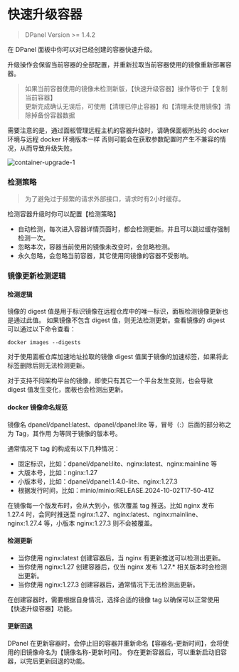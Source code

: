 # 快速升级容器

> DPanel Version >= 1.4.2

在 DPanel 面板中你可以对已经创建的容器快速升级。

升级操作会保留当前容器的全部配置，并重新拉取当前容器使用的镜像重新部署容器。

> 如果当前容器使用的镜像未检测新版，【快速升级容器】操作等价于【复制当前容器】\
> 更新完成确认无误后，可使用【清理已停止容器】和【清理未使用镜像】清除掉备份容器数据

需要注意的是，通过面板管理远程主机的容器升级时，请确保面板所处的 docker 环境与远程 docker 环境版本一样
否则可能会在获取参数配置时产生不兼容的情况，从而导致升级失败。

![container-upgrade-1](https://cdn.w7.cc/dpanel/container-upgrade-1.png)

### 检测策略

> 为了避免过于频繁的请求外部接口，请求时有2小时缓存。

检测容器升级时你可以配置【检测策略】

- 自动检测，每次进入容器详情页面时，都会检测更新。并且可以跳过缓存强制检测一次。
- 忽略本次，容器当前使用的镜像未改变时，会忽略检测。
- 永久忽略，会忽略当前容器，其它使用同镜像的容器不受影响。


### 镜像更新检测逻辑

#### 检测逻辑

镜像的 digest 值是用于标识镜像在远程仓库中的唯一标识，面板检测镜像更新也是通过此值。
如果镜像不包含 digest 值，则无法检测更新。查看镜像的 digest 可以通过以下命令查看：

```
docker images --digests
```

对于使用面板仓库加速地址拉取的镜像 digest 值属于镜像的加速标签，如果将此标签删除后则无法检测更新。

对于支持不同架构平台的镜像，即使只有其它一个平台发生变则，也会导致 digest 值发生变化，面板也会检测出更新。

#### docker 镜像命名规范

镜像名 dpanel/dpanel:latest、dpanel/dpanel:lite 等，冒号（:）后面的部分称之为 Tag，其作用
为等同于镜像的版本号。

通常情况下 tag 的构成有以下几种情况：

- 固定标识，比如：dpanel/dpanel:lite、nginx:latest、nginx:mainline 等
- 大版本号，比如：nginx:1.27
- 小版本号，比如：dpanel/dpanel:1.4.0-lite、nginx:1.27.3
- 根据发行时间，比如：minio/minio:RELEASE.2024-10-02T17-50-41Z

在镜像每一个版发布时，会从大到小，依次覆盖 tag 推送。比如 nginx 发布 1.27.4 时，会同时推送至
nginx:1.27、nginx:latest、nginx:mainline、nginx:1.27.4 等，小版本 nginx:1.27.3 则不会被覆盖。

#### 检测更新

- 当你使用 nginx:latest 创建容器后，当 nginx 有更新推送可以检测出更新。
- 当你使用 nginx:1.27 创建容器后，仅当 nginx 发布 1.27.* 相关版本时会检测出更新。
- 当你使用 nginx:1.27.3 创建容器后，通常情况下无法检测出更新。

在创建容器时，需要根据自身情况，选择合适的镜像 tag 以确保可以正常使用【快速升级容器】功能。

#### 更新回退

DPanel 在更新容器时，会停止旧的容器并重新命名【容器名-更新时间】，会将使用的旧镜像命名为【镜像名称-更新时间】。
你在更新容器后，可以重新启动旧容器，以完后更新回退的功能。
